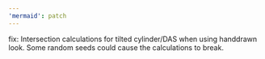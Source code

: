 ```yaml
---
'mermaid': patch
---
```


fix: Intersection calculations for tilted cylinder/DAS when using handdrawn look. Some random seeds could cause the calculations to break.
